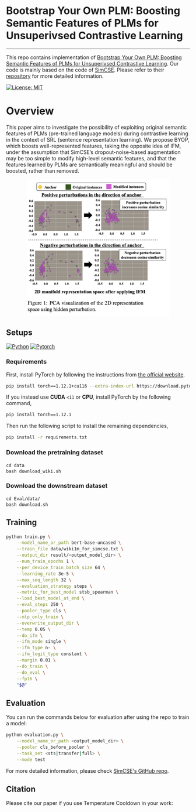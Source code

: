 # Bootstrap Your Own PLM: Boosting Semantic Features of PLMs for Unsuperivsed Contrastive Learning
----
This repo contains implementation of [Bootstrap Your Own PLM: Boosting Semantic Features of PLMs for Unsuperivsed Contrastive Learning](). Our code is mainly based on the code of [SimCSE](https://arxiv.org/abs/2104.08821). Please refer to their [repository](https://github.com/princeton-nlp/SimCSE) for more detailed information.

[![License: MIT](https://img.shields.io/badge/License-MIT-orange.svg)](https://opensource.org/licenses/MIT)

# Overview

This paper aims to investigate the possibility of exploiting original semantic features of PLMs (pre-trained language models) during contrastive learning in the context of SRL (sentence representation learning). We propose BYOP, which boosts well-represented features, taking the opposite idea of IFM, under the assumption that SimCSE’s dropout-noise-based augmentation may be too simple to modify high-level semantic features, and that the features learned by PLMs are semantically meaningful and should be boosted, rather than removed. 

<p align="center"><img width="391" alt="image" src="ifm.png">


## Setups

[![Python](https://img.shields.io/badge/python-3.8.6-blue?logo=python&logoColor=FED643)](https://www.python.org/downloads/release/python-386/)
[![Pytorch](https://img.shields.io/badge/pytorch-1.12.1+cu116-red?logo=pytorch)](https://pytorch.org/get-started/previous-versions/)

### Requirements

First, install PyTorch by following the instructions from [the official website](https://pytorch.org). 

```bash
pip install torch==1.12.1+cu116 --extra-index-url https://download.pytorch.org/whl/cu116
```

If you instead use **CUDA** `<11` or **CPU**, install PyTorch by the following command,

```bash
pip install torch==1.12.1
```

Then run the following script to install the remaining dependencies,

```bash
pip install -r requirements.txt
```

### Download the pretraining dataset
```
cd data
bash download_wiki.sh
```

### Download the downstream dataset
```
cd Eval/data/
bash download.sh
```

## Training
```bash
python train.py \
    --model_name_or_path bert-base-uncased \
    --train_file data/wiki1m_for_simcse.txt \
    --output_dir result/<output_model_dir> \
    --num_train_epochs 1 \
    --per_device_train_batch_size 64 \
    --learning_rate 3e-5 \
    --max_seq_length 32 \
    --evaluation_strategy steps \
    --metric_for_best_model stsb_spearman \
    --load_best_model_at_end \
    --eval_steps 250 \
    --pooler_type cls \
    --mlp_only_train \
    --overwrite_output_dir \
    --temp 0.05 \
    --do_ifm \
    --ifm_mode single \
    --ifm_type n- \
    --ifm_logit_type constant \
    --margin 0.01 \
    --do_train \
    --do_eval \
    --fp16 \
    "$@"
```

## Evaluation

You can run the commands below for evaluation after using the repo to train a model:

```bash
python evaluation.py \
    --model_name_or_path <output_model_dir> \
    --pooler cls_before_pooler \
    --task_set <sts|transfer|full> \
    --mode test
```

For more detailed information, please check [SimCSE's GitHub repo](https://github.com/princeton-nlp/SimCSE).

## Citation

Please cite our paper if you use Temperature Cooldown in your work:
